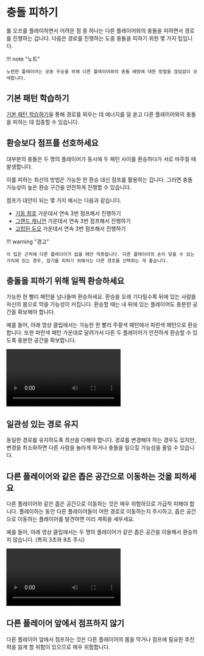 # 충돌 피하기

롤 오프를 플레이하면서 어려운 점 중 하나는 다른 플레이어와의 충돌을 피하면서 경로를 진행하는 겁니다. 다음은 경로를 진행하는 도중 충돌을 피하기 위한 몇 가지 팁입니다.

!!! note "노트"

    노련한 플레이어는 공동 우승을 위해 다른 플레이어와의 충돌 예방에 대한 방법을 끊임없이 모색합니다.

## 기본 패턴 학습하기

[기본 패턴 학습하기](./learning-the-rolls.md)을 통해 경로를 외우는 데 에너지를 덜 쏟고 다른 플레이어와의 충돌을 피하는 데 집중할 수 있습니다.

## 환승보다 점프를 선호하세요

대부분의 충돌은 두 명의 플레이어가 동시에 두 패턴 사이를 환승하다가 서로 마주칠 때 발생합니다.

이를 피하는 최선의 방법은 가능한 한 환승 대신 점프를 활용하는 겁니다. 그러면 충돌 가능성이 높은 환승 구간을 안전하게 진행할 수 있습니다.

점프가 대안이 되는 몇 가지 예시는 다음과 같습니다.

* [기둥 참호](../rolls/pillar-trench.md) 가운데서 연속 3번 점프해서 진행하기
* [그랜드 캐니언](../rolls/grand-canyon.md) 가운데서 연속 3번 점프해서 진행하기
* [고립된 듀오](../rolls/grand-canyon.md) 가운데서 연속 3번 점프해서 진행하기

!!! warning "경고"

    이 팁은 근처에 다른 플레이어가 없을 때만 적용됩니다. 다른 플레이어의 손이 닿을 수 있는 거리에 있는 경우, 잡기를 피하기 위해서는 다른 경로를 선택하는 게 좋습니다.

## 충돌을 피하기 위해 일찍 환승하세요

가능한 한 빨리 패턴을 넘나들며 환승하세요. 환승을 오래 기다릴수록 뒤에 있는 사람을 자신의 몸으로 막을 가능성이 커집니다. 환승할 때는 내 뒤에 있는 플레이어도 충분한 공간을 확보해야 합니다.

예를 들어, 아래 영상 클립에서는 가능한 한 빨리 주황색 패턴에서 파란색 패턴으로 환승합니다. 또한 파란색 패턴 가운데로 달려가서 다른 두 플레이어가 안전하게 환승할 수 있도록 충분한 공간을 확보합니다.

<video controls>
  <source src="/images/getting-started/reducing-desync/transfer-early.mp4" type="video/mp4">
</video>

## 일관성 있는 경로 유지

동일한 경로를 유지하도록 최선을 다해야 합니다. 경로를 변경해야 하는 경우도 있지만, 변경을 최소화하면 다른 사람을 놀라게 하거나 충돌을 일으킬 가능성을 줄일 수 있습니다.

## 다른 플레이어와 같은 좁은 공간으로 이동하는 것을 피하세요

다른 플레이어와 같은 좁은 공간으로 이동하는 것은 매우 위험하므로 가급적 피해야 합니다. 플레이하는 동안 다른 플레이어들이 어떤 경로로 이동하는지 주시하고, 좁은 공간으로 이동하는 플레이어를 발견하면 미리 계획을 세우세요.

예를 들어, 아래 영상 클립에서는 두 명의 플레이어가 같은 좁은 공간을 이용해서 환승하지 않습니다. (특히 3초와 8초 주시)

<video controls>
  <source src="/images/getting-started/reducing-desync/avoid-same-small-ledge.mp4" type="video/mp4">
</video>

## 다른 플레이어 앞에서 점프하지 않기

다른 플레이어 앞에서 점프하는 것은 다른 플레이어의 몸을 막거나 점프에 필요한 추진력을 잃게 할 위험이 있으므로 매우 위험합니다.
